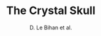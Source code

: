---
cat: ciel
subcat: neurophysics
bestof: false
author: D. Le Bihan et al.
title: The Crystal Skull
year: 2008
type: misc
---
